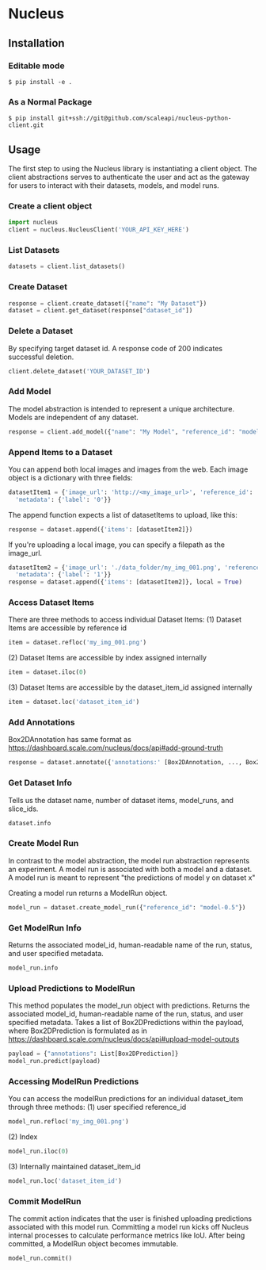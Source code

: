 # Nucleus

## Installation

### Editable mode

`$ pip install -e . `

### As a Normal Package

`$ pip install git+ssh://git@github.com/scaleapi/nucleus-python-client.git`

## Usage

The first step to using the Nucleus library is instantiating a client object.
The client abstractions serves to authenticate the user and act as the gateway
for users to interact with their datasets, models, and model runs.

### Create a client object
```python
import nucleus
client = nucleus.NucleusClient('YOUR_API_KEY_HERE')
```

### List Datasets
```python
datasets = client.list_datasets()
```

### Create Dataset
```python
response = client.create_dataset({"name": "My Dataset"})
dataset = client.get_dataset(response["dataset_id"])
```

### Delete a Dataset
By specifying target dataset id.
A response code of 200 indicates successful deletion.
```python
client.delete_dataset('YOUR_DATASET_ID')
```

### Add Model
The model abstraction is intended to represent a unique architecture.
Models are independent of any dataset.

```python
response = client.add_model({"name": "My Model", "reference_id": "model-0.5", "metadata": {"iou_thr": 0.5}})
```

### Append Items to a Dataset
You can append both local images and images from the web.
Each image object is a dictionary with three fields:
```python
datasetItem1 = {'image_url': 'http://<my_image_url>', 'reference_id': 'my_image_name.jpg',
  'metadata': {'label': '0'}}
```

The append function expects a list of datasetItems to upload, like this:
```python
response = dataset.append({'items': [datasetItem2]})
```

If you're uploading a local image, you can specify a filepath as the image_url.
```python
datasetItem2 = {'image_url': './data_folder/my_img_001.png', 'reference_id': 'my_img_001.png',
  'metadata': {'label': '1'}}
response = dataset.append({'items': [datasetItem2]}, local = True)
```

### Access Dataset Items
There are three methods to access individual Dataset Items:
(1) Dataset Items are accessible by reference id
```python
item = dataset.refloc('my_img_001.png')
```
(2) Dataset Items are accessible by index assigned internally
```python
item = dataset.iloc(0)
```
(3) Dataset Items are accessible by the dataset_item_id assigned internally
```python
item = dataset.loc('dataset_item_id')
```

### Add Annotations
Box2DAnnotation has same format as https://dashboard.scale.com/nucleus/docs/api#add-ground-truth
```python
response = dataset.annotate({'annotations:' [Box2DAnnotation, ..., Box2DAnnotation]})
```

### Get Dataset Info
Tells us the dataset name, number of dataset items, model_runs, and slice_ids.
```python
dataset.info
```

### Create Model Run
In contrast to the model abstraction, the model run abstraction
represents an experiment. A model run is associated with both a model and
a dataset.  A model run is meant to represent "the predictions of model y on
dataset x"

Creating a model run returns a ModelRun object.
```python
model_run = dataset.create_model_run({"reference_id": "model-0.5"})
```

### Get ModelRun Info
Returns the associated model_id, human-readable name of the run, status, and user specified metadata.
```python
model_run.info
```

### Upload Predictions to ModelRun
This method populates the model_run object with predictions.
Returns the associated model_id, human-readable name of the run, status, and user specified metadata.
Takes a list of Box2DPredictions within the payload, where Box2DPrediction
is formulated as in https://dashboard.scale.com/nucleus/docs/api#upload-model-outputs
```python
payload = {"annotations": List[Box2DPrediction]}
model_run.predict(payload)
```

### Accessing ModelRun Predictions
You can access the modelRun predictions for an individual dataset_item through three methods:
(1) user specified reference_id
```python
model_run.refloc('my_img_001.png')
```
(2) Index
```python
model_run.iloc(0)
```
(3) Internally maintained dataset_item_id
```python
model_run.loc('dataset_item_id')
```

### Commit ModelRun
The commit action indicates that the user is finished uploading predictions associated
with this model run.  Committing a model run kicks off Nucleus internal processes
to calculate performance metrics like IoU. After being committed, a ModelRun object becomes immutable.
```python
model_run.commit()
```
